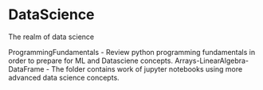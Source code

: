 # DataScience
The realm of data science

ProgrammingFundamentals - Review python programming fundamentals in order to prepare for ML and Datasciene concepts.
Arrays-LinearAlgebra-DataFrame - The folder contains work of jupyter notebooks using more advanced data science concepts.
